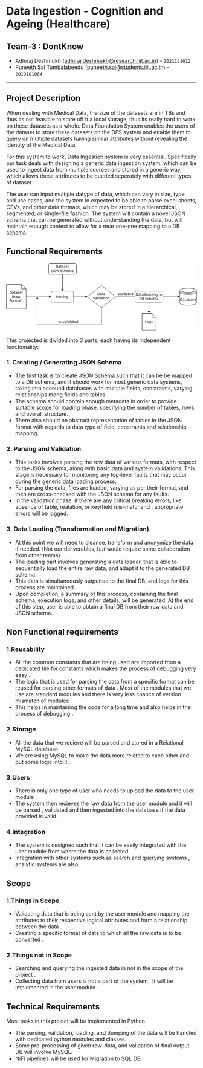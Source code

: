 # Data Ingestion - Cognition and Ageing (Healthcare)

## Team-3 : DontKnow

- Adhiraj Deshmukh (adhiraj.deshmukh@research.iiit.ac.in) - `2021121012`
- Puneeth Sai Tumbalabeedu (puneeth.sai@students.iiit.ac.in) - `2019101064`

---

## Project Description

When dealing with Medical Data, the size of the datasets are in TBs and thus its not feasible to store off it a local storage, thus its really hard to work on these datasets as a whole. Data Foundation System enables the users of the dataset to store these datasets on the DFS system and enable them to query on multiple datasets having similar attributes without revealing the identity of the Medical Data.

For this system to work, Data Ingestion system is very essential. 
Specifically our task deals with designing a generic data ingestion system, which can be used to ingest data from multiple sources and stored in a generic way, which allows these attributes to be queried seperately with different types of dataset.

The user can input multiple datype of data, which can vary in size, type, and use cases, and the system in expected to be able to parse excel sheets, CSVs, and other data formats, which may be stored in a hierarchical, segmented, or single-file fashion.
The system will contain a novel JSON schema that can be generated without understanding the data, but will maintain enough context to allow for a near one-one mapping to a DB schema.

## Functional Requirements

![System Pipeline](./README_ASSETS/Images/Data_Ingestion.png)


This projected is divided into 3 parts, each having its independent functionality:

### 1. Creating / Generating JSON Schema

- The first task is to create JSON Schema such that it can be be mapped to a DB schema, and it should work for most generic data systems, taking into accound databases with multiple fields, constraints, varying relationships mong fields and tables.
- The schema should contain enough metadata in order to provide suitable scope for loading phase, specifying the number of tables, rows, and overall structure.
- There also should be abstract representation of tables in the JSON format with regards to data type of field, constraints and relationship mapping.


### 2. Parsing and Validation

- This tasks involves parsing the row data of various formats, with respect to the JSON schema, along with basic data and system validations. This stage is necessary for monitoring any top-level faults that may occur during the generic data loading process.
- For parsing the data, files are loaded, varying as per their format, and then are cross-checked with the JSON schema for any faults.
- In the validation phase, if there are any critical breaking errors, like absence of table, realation, or key/field mis-matchand , appropriate errors will be logged.

### 3. Data Loading (Transformation and Migration)

- At this point we will need to cleanse, transform and anonymize the data if needed. (Not our deliverables, but would require some collaboration from other teams)
- The loading part involves generating a data loader, that is able to sequentially load the entire raw data, and adapt it to the generated DB schema.
- This data is simultaneously outputted to the final DB, and logs for this process are maintained. 
- Upon completion, a summary of this process, containing the final schema, execution logs, and other details, will be generated. At the end of this step, user is able to obtain a final DB from their raw data and JSON schema.

## Non Functional requirements

### 1.Reusability

- All the common constants that are being used are imported from a dedicated file for constants which makes the process of debugging very easy . 
- The logic that is used for parsing the data from a specific format can be reused for parsing other formats of data . Most of the modules that we use are standard modules and there is very less chance of version mismatch of modules . 
- This helps in maintaining the code for a long time and also helps in the process of debugging . 

### 2.Storage

- All the data that we recieve will be parsed and stored in a Relational MySQL database
- We are using MySQL to make the data more related to each other and put some logic into it . 

### 3.Users

- There is only one type of user who needs to upload the data to the user module . 
- The system then recieves the raw data from the user module and it will be parsed , validated and then ingested into the database if the data provided is valid . 

### 4.Integration

- The system is designed such that it can be easily integrated with the user module from where the data is collected.
- Integration with other systems such as search and querying systems , analytic systems are also

## Scope

### 1.Things in Scope


- Validating data that is being sent by the user module and mapping the attributes to their respective logical attributes and form a relationship between the data .  
- Creating a specific format of data to which all the raw data is to be converted . 

### 2.Things not in Scope

- Searching and querying the ingested data in not in the scope of the project . 
- Collecting data from users is not a part of the system . It will be implemented in the user module . 

## Technical Requirements

Most tasks in this project will be implemented in Python.
- The parsing, validation, loading, and dumping of the data will be handled with dedicated python modules and classes.
- Some pre-processing of given raw-data, and validation of final output DB will involve MySQL.
- NiFi pipelines will be used for Migration to SQL DB.
